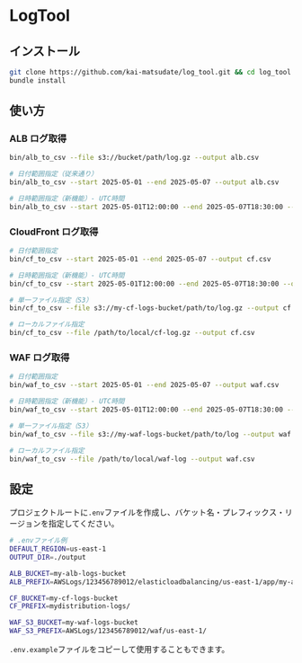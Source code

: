 # LogTool

## インストール

```bash
git clone https://github.com/kai-matsudate/log_tool.git && cd log_tool
bundle install
```

## 使い方

### ALB ログ取得

```bash
bin/alb_to_csv --file s3://bucket/path/log.gz --output alb.csv

# 日付範囲指定（従来通り）
bin/alb_to_csv --start 2025-05-01 --end 2025-05-07 --output alb.csv

# 日時範囲指定（新機能）- UTC時間
bin/alb_to_csv --start 2025-05-01T12:00:00 --end 2025-05-07T18:30:00 --output alb.csv
```

### CloudFront ログ取得

```bash
# 日付範囲指定
bin/cf_to_csv --start 2025-05-01 --end 2025-05-07 --output cf.csv

# 日時範囲指定（新機能）- UTC時間
bin/cf_to_csv --start 2025-05-01T12:00:00 --end 2025-05-07T18:30:00 --output cf.csv

# 単一ファイル指定（S3）
bin/cf_to_csv --file s3://my-cf-logs-bucket/path/to/log.gz --output cf.csv

# ローカルファイル指定
bin/cf_to_csv --file /path/to/local/cf-log.gz --output cf.csv
```

### WAF ログ取得

```bash
# 日付範囲指定
bin/waf_to_csv --start 2025-05-01 --end 2025-05-07 --output waf.csv

# 日時範囲指定（新機能）- UTC時間
bin/waf_to_csv --start 2025-05-01T12:00:00 --end 2025-05-07T18:30:00 --output waf.csv

# 単一ファイル指定（S3）
bin/waf_to_csv --file s3://my-waf-logs-bucket/path/to/log --output waf.csv

# ローカルファイル指定
bin/waf_to_csv --file /path/to/local/waf-log --output waf.csv
```

## 設定

プロジェクトルートに`.env`ファイルを作成し、バケット名・プレフィックス・リージョンを指定してください。

```bash
# .envファイル例
DEFAULT_REGION=us-east-1
OUTPUT_DIR=./output

ALB_BUCKET=my-alb-logs-bucket
ALB_PREFIX=AWSLogs/123456789012/elasticloadbalancing/us-east-1/app/my-alb/

CF_BUCKET=my-cf-logs-bucket
CF_PREFIX=mydistribution-logs/

WAF_S3_BUCKET=my-waf-logs-bucket
WAF_S3_PREFIX=AWSLogs/123456789012/waf/us-east-1/
```

`.env.example`ファイルをコピーして使用することもできます。
